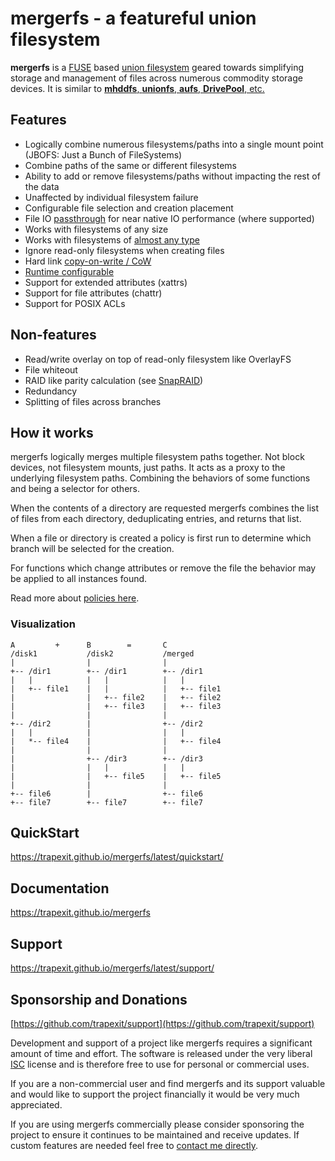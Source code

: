# mergerfs - a featureful union filesystem

**mergerfs** is a
[FUSE](https://en.wikipedia.org/wiki/Filesystem_in_Userspace) based
[union filesystem](https://en.wikipedia.org/wiki/Union_mount) geared
towards simplifying storage and management of files across numerous
commodity storage devices. It is similar to [**mhddfs**, **unionfs**,
**aufs**, **DrivePool**,
etc.](https://trapexit.github.io/mergerfs/latest/project_comparisons/)


## Features

* Logically combine numerous filesystems/paths into a single
  mount point (JBOFS: Just a Bunch of FileSystems)
* Combine paths of the same or different filesystems
* Ability to add or remove filesystems/paths without impacting the
  rest of the data
* Unaffected by individual filesystem failure
* Configurable file selection and creation placement
* File IO
  [passthrough](https://trapexit.github.io/mergerfs/latest/config/passthrough/)
  for near native IO performance (where supported)
* Works with filesystems of any size
* Works with filesystems of [almost any
  type](https://trapexit.github.io/mergerfs/latest/faq/compatibility_and_integration/#what-filesystems-can-be-used-as-branches)
* Ignore read-only filesystems when creating files
* Hard link [copy-on-write /
  CoW](https://trapexit.github.io/mergerfs/latest/config/link_cow/)
* [Runtime configurable](https://trapexit.github.io/mergerfs/latest/runtime_interface/)
* Support for extended attributes (xattrs)
* Support for file attributes (chattr)
* Support for POSIX ACLs


## Non-features

* Read/write overlay on top of read-only filesystem like OverlayFS
* File whiteout
* RAID like parity calculation (see [SnapRAID](https://www.snapraid.it))
* Redundancy
* Splitting of files across branches


## How it works

mergerfs logically merges multiple filesystem paths together. Not
block devices, not filesystem mounts, just paths. It acts as a proxy
to the underlying filesystem paths. Combining the behaviors of some
functions and being a selector for others.

When the contents of a directory are requested mergerfs combines the
list of files from each directory, deduplicating entries, and returns
that list.

When a file or directory is created a policy is first run to determine
which branch will be selected for the creation.

For functions which change attributes or remove the file the behavior
may be applied to all instances found.

Read more about [policies
here](https://trapexit.github.io/mergerfs/latest/config/functions_categories_policies/).


### Visualization

```
A         +      B        =       C
/disk1           /disk2           /merged
|                |                |
+-- /dir1        +-- /dir1        +-- /dir1
|   |            |   |            |   |
|   +-- file1    |   |            |   +-- file1
|                |   +-- file2    |   +-- file2
|                |   +-- file3    |   +-- file3
|                |                |
+-- /dir2        |                +-- /dir2
|   |            |                |   |
|   *-- file4    |                |   +-- file4
|                |                |
|                +-- /dir3        +-- /dir3
|                |   |            |   |
|                |   +-- file5    |   +-- file5
|                |                |
+-- file6        |                +-- file6
+-- file7        +-- file7        +-- file7
```


## QuickStart

https://trapexit.github.io/mergerfs/latest/quickstart/


## Documentation

https://trapexit.github.io/mergerfs


## Support

https://trapexit.github.io/mergerfs/latest/support/


## Sponsorship and Donations

[https://github.com/trapexit/support](https://github.com/trapexit/support)

Development and support of a project like mergerfs requires a
significant amount of time and effort. The software is released under
the very liberal [ISC](https://opensource.org/license/isc-license-txt)
license and is therefore free to use for personal or commercial uses.

If you are a non-commercial user and find mergerfs and its support valuable
and would like to support the project financially it would be very
much appreciated.

If you are using mergerfs commercially please consider sponsoring the
project to ensure it continues to be maintained and receive
updates. If custom features are needed feel free to [contact me
directly](mailto:support@spawn.link).
